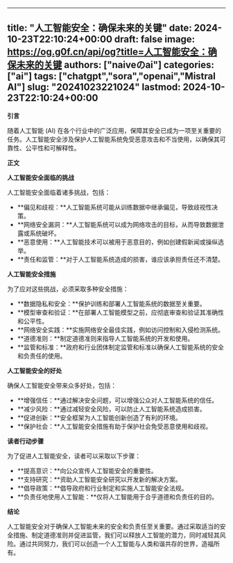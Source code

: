 
---
title: "人工智能安全：确保未来的关键"
date: 2024-10-23T22:10:24+00:00
draft: false
image: https://og.g0f.cn/api/og?title=人工智能安全：确保未来的关键
authors: ["naiveのai"]
categories: ["ai"]
tags: ["chatgpt","sora","openai","Mistral AI"]
slug: "20241023221024"
lastmod: 2024-10-23T22:10:24+00:00
---
**引言**

随着人工智能 (AI) 在各个行业中的广泛应用，保障其安全已成为一项至关重要的任务。人工智能安全涉及保护人工智能系统免受恶意攻击和不当使用，以确保其可靠性、公平性和可解释性。

**正文**

**人工智能安全面临的挑战**

人工智能安全面临着诸多挑战，包括：

* **偏见和歧视：**人工智能系统可能从训练数据中继承偏见，导致歧视性决策。
* **网络安全漏洞：**人工智能系统可以成为网络攻击的目标，从而导致数据泄露或系统破坏。
* **恶意使用：**人工智能技术可以被用于恶意目的，例如创建假新闻或操纵选举。
* **责任和监管：**对于人工智能系统造成的损害，谁应该承担责任还不清楚。

**人工智能安全措施**

为了应对这些挑战，必须采取多种安全措施：

* **数据隐私和安全：**保护训练和部署人工智能系统的数据至关重要。
* **模型审查和验证：**在部署人工智能模型之前，应彻底审查和验证其准确性和公平性。
* **网络安全实践：**实施网络安全最佳实践，例如访问控制和入侵检测系统。
* **道德准则：**制定道德准则来指导人工智能系统的开发和使用。
* **监管和标准：**政府和行业团体制定监管和标准以确保人工智能系统的安全和负责任的使用。

**人工智能安全的好处**

确保人工智能安全带来众多好处，包括：

* **增强信任：**通过解决安全问题，可以增强公众对人工智能系统的信任。
* **减少风险：**通过减轻安全风险，可以防止人工智能系统造成损害。
* **促进创新：**安全框架为人工智能创新创造了有利的环境。
* **保护社会：**人工智能安全措施有助于保护社会免受恶意使用和歧视。

**读者行动步骤**

为了促进人工智能安全，读者可以采取以下步骤：

* **提高意识：**向公众宣传人工智能安全的重要性。
* **支持研究：**资助人工智能安全研究以开发新的解决方案。
* **倡导政策：**倡导政府和行业制定和实施人工智能安全法规。
* **负责任地使用人工智能：**仅将人工智能用于合乎道德和负责任的目的。

**结论**

人工智能安全对于确保人工智能未来的安全和负责任至关重要。通过采取适当的安全措施、制定道德准则并促进监管，我们可以释放人工智能的潜力，同时减轻其风险。通过共同努力，我们可以创造一个人工智能与人类和谐共存的世界，造福所有。